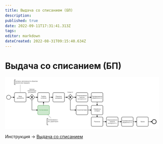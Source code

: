 ```yaml
---
title: Выдача со списанием (БП)
description: 
published: true
date: 2022-09-11T17:31:41.313Z
tags: 
editor: markdown
dateCreated: 2022-08-31T09:15:40.634Z
---
```


# Выдача со списанием (БП)

![](<../../../assets/image (954).png>)

Инструкция -> [Выдача со списанием](../untitled/)
